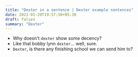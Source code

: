 ```yaml
---
title: "Dexter in a sentence | Dexter example sentences"
date: 2021-01-20T19:57:50+05:30
draft: falses
summary: "Dexter"
---
```

- Why doesn't `dexter` show some decency?
- Like that bobby lynn `dexter`... well, sure.
- `Dexter`, is there any finishing school we can send him to?
                 
